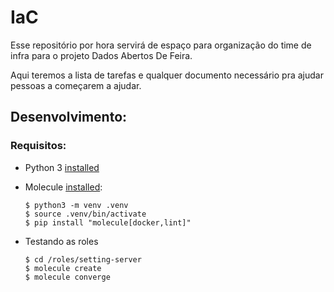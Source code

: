 # IaC

Esse repositório por hora servirá de espaço para organização do time de infra para o projeto Dados Abertos De Feira.

Aqui teremos a lista de tarefas e qualquer documento necessário pra ajudar pessoas a começarem a ajudar.

## Desenvolvimento:

### Requisitos:

 - Python 3 [installed](https://www.python.org/downloads/)
 - Molecule [installed](https://molecule.readthedocs.io/en/latest/installation.html):

    ```
    $ python3 -m venv .venv
    $ source .venv/bin/activate
    $ pip install "molecule[docker,lint]"
    ```

 - Testando as roles

    ```
    $ cd /roles/setting-server
    $ molecule create
    $ molecule converge
    ```
